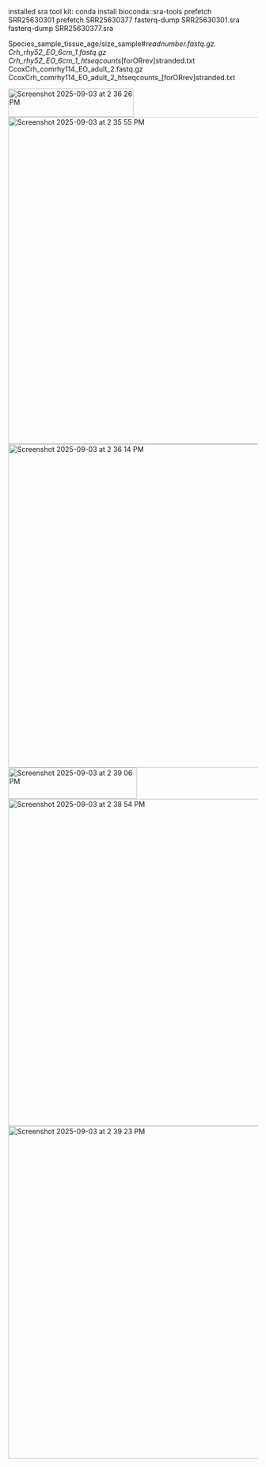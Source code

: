 installed sra tool kit: conda install bioconda::sra-tools
prefetch SRR25630301
prefetch SRR25630377
fasterq-dump SRR25630301.sra
fasterq-dump SRR25630377.sra

Species_sample_tissue_age/size_sample#_readnumber.fastq.gz.
Crh_rhy52_EO_6cm_1.fastq.gz
Crh_rhy52_EO_6cm_1_htseqcounts_[forORrev]stranded.txt
CcoxCrh_comrhy114_EO_adult_2.fastq.gz
CcoxCrh_comrhy114_EO_adult_2_htseqcounts_[forORrev]stranded.txt

<img width="253" height="57" alt="Screenshot 2025-09-03 at 2 36 26 PM" src="https://github.com/user-attachments/assets/f2e4bf29-c24a-4449-891e-713817ed6f4e" />
<img width="917" height="659" alt="Screenshot 2025-09-03 at 2 35 55 PM" src="https://github.com/user-attachments/assets/99bc33b2-d9f9-4a2a-afbd-5236b7811102" />
<img width="873" height="652" alt="Screenshot 2025-09-03 at 2 36 14 PM" src="https://github.com/user-attachments/assets/8c3c70da-d02b-4007-b983-4658d4a6576c" />

<img width="260" height="63" alt="Screenshot 2025-09-03 at 2 39 06 PM" src="https://github.com/user-attachments/assets/ab2a632c-551b-480b-a7a6-7f213c0a9f2f" />
<img width="883" height="659" alt="Screenshot 2025-09-03 at 2 38 54 PM" src="https://github.com/user-attachments/assets/5ab87c8e-9fcc-4cc4-9b91-dcf947ed19dc" />
<img width="880" height="670" alt="Screenshot 2025-09-03 at 2 39 23 PM" src="https://github.com/user-attachments/assets/ff23cf9d-d1e7-4efb-8204-bd9fa78b6f44" />
